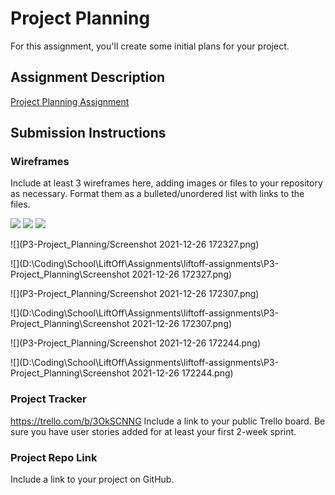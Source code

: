 # Project Planning
For this assignment, you'll create some initial plans for your project.

## Assignment Description
[Project Planning Assignment](https://education.launchcode.org/liftoff/modules/assignments/project-planning)

## Submission Instructions

### Wireframes

Include at least 3 wireframes here, adding images or files to your repository as necessary. Format them as a bulleted/unordered list with links to the files.

[//]: # (P3-Project_Planning/Screenshot 2021-12-26 172307.png)
[//]: # (https://ibb.co/D98ZMmS)
<img src="https://ibb.co/D98ZMmS"/>
<img src="https://ibb.co/jLD8NgX"/>
<img src="https://ibb.co/mC4BLcD"/>


[//]: # ([]&#40;https://ibb.co/D98ZMmS&#41;)

[//]: # (https://ibb.co/jLD8NgX)

[//]: # ([]&#40;https://ibb.co/jLD8NgX&#41;)

[//]: # (https://ibb.co/mC4BLcD)

[//]: # ([]&#40;https://ibb.co/mC4BLcD&#41;)
![](P3-Project_Planning/Screenshot 2021-12-26 172327.png)

![](D:\Coding\School\LiftOff\Assignments\liftoff-assignments\P3-Project_Planning\Screenshot 2021-12-26 172327.png)

![](P3-Project_Planning/Screenshot 2021-12-26 172307.png)


![](D:\Coding\School\LiftOff\Assignments\liftoff-assignments\P3-Project_Planning\Screenshot 2021-12-26 172307.png)

![](P3-Project_Planning/Screenshot 2021-12-26 172244.png)

![](D:\Coding\School\LiftOff\Assignments\liftoff-assignments\P3-Project_Planning\Screenshot 2021-12-26 172244.png)

### Project Tracker

https://trello.com/b/3OkSCNNG
[](https://trello.com/b/3OkSCNNG)
Include a link to your public Trello board. Be sure you have user stories added for at least your first 2-week sprint.

### Project Repo Link
[](https://github.com/M-Techner/MedInfoTracker.git)
Include a link to your project on GitHub.
